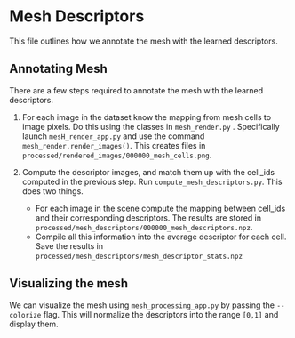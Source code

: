 # Mesh Descriptors

This file outlines how we annotate the mesh with the learned descriptors.

## Annotating Mesh

There are a few steps required to annotate the mesh with the learned descriptors. 

1. For each image in the dataset know the mapping from mesh cells to image pixels. Do this using the classes in `mesh_render.py`
. Specifically launch `mesH_render_app.py` and use the command `mesh_render.render_images()`. This creates files in
`processed/rendered_images/000000_mesh_cells.png`.

2. Compute the descriptor images, and match them up with the cell_ids computed in the previous step. Run
`compute_mesh_descriptors.py`. This does two things.
    - For each image in the scene compute the mapping between cell_ids and their corresponding descriptors. The results are 
  stored in `processed/mesh_descriptors/000000_mesh_descriptors.npz`.
    - Compile all this information into the average descriptor for each cell. Save the results in 
    `processed/mesh_descriptors/mesh_descriptor_stats.npz`
    

## Visualizing the mesh
We can visualize the mesh using `mesh_processing_app.py` by passing the `--colorize` flag. This will normalize the
descriptors into the range `[0,1]` and display them.
    
